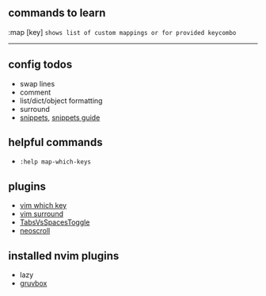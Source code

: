 ## commands to learn
:map [key]       `shows list of custom mappings or for provided keycombo`






---
## config todos
- swap lines
- comment
- list/dict/object formatting
- surround
- [snippets](https://github.com/honza/vim-snippets/tree/master), [snippets guide](https://scribe.rip/m/global-identity-2?redirectUrl=https%3A%2F%2Fblog.prismatik.com.au%2Fsnippets-in-vim-43cf2ad79000)


## helpful commands
- `:help map-which-keys`


## plugins
- [vim which key](https://github.com/liuchengxu/vim-which-key)
- [vim surround](https://github.com/tpope/vim-surround)
- [TabsVsSpacesToggle](https://github.com/tenxsoydev/tabs-vs-spaces.nvim)
- [neoscroll](https://github.com/karb94/neoscroll.nvim)

## installed nvim plugins
- lazy
- [gruvbox](https://github.com/ellisonleao/gruvbox.nvim)
